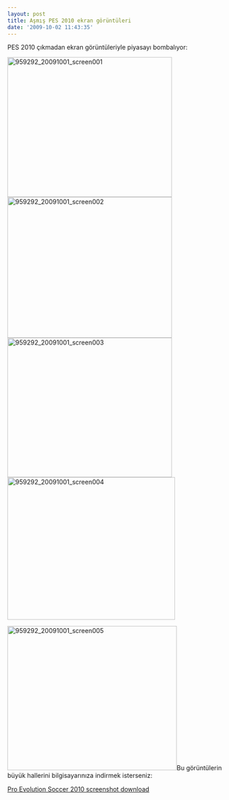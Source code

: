 ```yaml
---
layout: post
title: Aşmış PES 2010 ekran görüntüleri
date: '2009-10-02 11:43:35'
---
```


PES 2010 çıkmadan ekran görüntüleriyle piyasayı bombalıyor:

<img class="aligncenter size-full wp-image-434" title="959292_20091001_screen001" src="http://devdala.files.wordpress.com/2009/10/959292_20091001_screen001.jpg" alt="959292_20091001_screen001" width="371" height="315" />

<img class="aligncenter size-full wp-image-436" title="959292_20091001_screen002" src="http://devdala.files.wordpress.com/2009/10/959292_20091001_screen002.jpg" alt="959292_20091001_screen002" width="371" height="317" />

<img class="aligncenter size-full wp-image-437" title="959292_20091001_screen003" src="http://devdala.files.wordpress.com/2009/10/959292_20091001_screen003.jpg" alt="959292_20091001_screen003" width="371" height="314" />

<img class="aligncenter size-full wp-image-438" title="959292_20091001_screen004" src="http://devdala.files.wordpress.com/2009/10/959292_20091001_screen004.jpg" alt="959292_20091001_screen004" width="378" height="321" />

<img class="aligncenter size-full wp-image-439" title="959292_20091001_screen005" src="http://devdala.files.wordpress.com/2009/10/959292_20091001_screen005.jpg" alt="959292_20091001_screen005" width="382" height="325" />Bu görüntülerin büyük hallerini bilgisayarınıza indirmek isterseniz:

<a href="http://uploaded.to/file/wjk9e9">Pro Evolution Soccer 2010 screenshot download</a>
